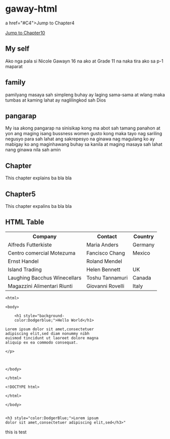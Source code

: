 # gaway-html<!DOCTYPE html>
<html>
<body>

<p>a href="#C4">Jump to Chapter4</a></p>
<p><a href="#C10">Jump to Chapter10</a></p>

<h2>My self</h2>
<p>Ako nga pala si Nicole Gawayn 16 na ako at Grade 11 na naka tira ako sa p-1 maparat</p>

<h2>family</h2>
<p>pamilyang masaya sah simpleng buhay ay laging sama-sama at wlang maka tumbas at kaming lahat ay naglilingkod sah Dios</p>

<h2>pangarap</h2>
<p>My isa akong pangarap na sinisikap kong ma abot sah tamang panahon at yon  ang maging isang 
bussness women gusto kong maka tayo nag sariling negusyo para sah lahat ang sakrepesyo na ginawa
 nag magulang ko ay mabigay ko ang maginhawang buhay sa kanila at maging masaya sah lahat nang ginawa nila sah amin </p>

<h2 id="C4">Chapter</h2>
<p>This chapter explains ba bla bla</p>
 
<h2>Chapter5</h2>
<p>This chapter expalins ba bla bla</p>

<!DOCTYPE html>
<html>
<head>
<style>
table{
 font-family:arial,sans-sarif
 border-collapse:collapse;
 width:100%
}

td,th{
 border-1px solid #dddddd
 text-aling:left;
 padding:8px;
}

te:nth-child(even){
 background-color:#dddddd;
}
</style>
</head>
<body>

<h2>HTML Table</h2>

<Table>
 <tr>
  <th>Company</th>
  <th>Contact</th>
  <th>Country</th>
</tr>
<tr>

 <td>Alfreds Futterkiste</td>
 <td>Maria Anders</td>
 <td>Germany</td>
</tr>
<tr>
 <td>Centro comercial Motezuma</td>
 <td>Fancisco Chang</td>
 <td>Mexico</td>
</tr>
<tr>
 <td>Ernst Handel</td>
 <td>Roland Mendel</td>
 <td<Austria</td>
</tr>
<tr>
 <td>Island Trading</td>
 <td>Helen Bennett</td>
 <td>UK</td>
</tr>
<tr>
 <td>Laughing Bacchus Winecellars</td>
 <td>Toshu Tannamuri</td>
 <td>Canada</td>
</tr>
<tr>
 <td>Magazzini Alimentari Riunti</td>
 <td>Giovanni Rovelli</td>
 <td>Italy</td>
 </tr>
</Table>

</body>
</html>

<DOCTYPE html>

    <html>

    <body>

        <h1 style="background-
        color:Dodgerblue;">Hello World</h1>


<p style=""background-color:Tomato;">

    Lorem ipsum dolor sit amet,consectetuer
    adipiscing elit,sed diam nonummy nibh
    euismod tincidunt ut laoreet dolore magna 
    aliquip ex ea commodo consequat.

    </p>



    </body>

    </html>

    <!DOCTYPE html>

    </html>

    </body>


    <h3 style="color:DodgerBlue;">Lorem ipsum
    dolor sit amet,consectetuer adipiscing elit,sed</h3>"
this is test
